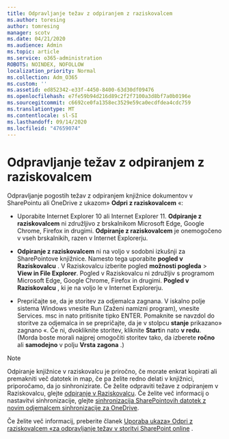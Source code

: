 ```yaml
---
title: Odpravljanje težav z odpiranjem z raziskovalcem
ms.author: toresing
author: tomresing
manager: scotv
ms.date: 04/21/2020
ms.audience: Admin
ms.topic: article
ms.service: o365-administration
ROBOTS: NOINDEX, NOFOLLOW
localization_priority: Normal
ms.collection: Adm_O365
ms.custom: ''
ms.assetid: ed852342-e33f-4450-8400-63d30df09476
ms.openlocfilehash: e7fe59b94d216d89c2f2f7100a3d8bf7a0b0196e
ms.sourcegitcommit: c6692ce0fa1358ec3529e59ca0ecdfdea4cdc759
ms.translationtype: MT
ms.contentlocale: sl-SI
ms.lasthandoff: 09/14/2020
ms.locfileid: "47659074"
---
```

# <a name="fix-problems-with-open-with-explorer"></a>Odpravljanje težav z odpiranjem z raziskovalcem

Odpravljanje pogostih težav z odpiranjem knjižnice dokumentov v SharePointu ali OneDrive z ukazom» **Odpri z raziskovalcem** «: 
  
- Uporabite Internet Explorer 10 ali Internet Explorer 11. **Odpiranje z raziskovalcem** ni združljivo z brskalnikom Microsoft Edge, Google Chrome, Firefox in drugimi. **Odpiranje z raziskovalcem** je onemogočeno v vseh brskalnikih, razen v Internet Explorerju. 
    
- **Odpiranje z raziskovalcem** ni na voljo v sodobni izkušnji za SharePointove knjižnice. Namesto tega uporabite **pogled v Raziskovalcu** . V Raziskovalcu izberite pogled **možnosti pogleda** \> **View in File Explorer**. Pogled v Raziskovalcu ni združljiv s programom Microsoft Edge, Google Chrome, Firefox in drugimi. **Pogled v Raziskovalcu** , ki je na voljo le v Internet Explorerju. 
    
- Prepričajte se, da je storitev za odjemalca zagnana. V iskalno polje sistema Windows vnesite Run (Zaženi namizni program), vnesite Services. msc in nato pritisnite tipko ENTER. Pomaknite se navzdol do storitve za odjemalca in se prepričajte, da je v stolpcu **stanje** prikazano» zagnano «. Če ni, dvokliknite storitev, kliknite **Start**in nato **v redu**. (Morda boste morali najprej omogočiti storitev tako, da izberete **ročno** ali **samodejno** v polju **Vrsta zagona** .) 
    
> [!NOTE]
> Odpiranje knjižnice v raziskovalcu je priročno, če morate enkrat kopirati ali premakniti več datotek in map, če pa želite redno delati v knjižnici, priporočamo, da jo sinhronizirate. Če želite odpraviti težave z odpiranjem v Raziskovalcu, glejte [odpiranje v Raziskovalcu](https://go.microsoft.com/fwlink/?linkid=871665). Če želite več informacij o nastavitvi sinhronizacije, glejte [sinhronizacija SharePointovih datotek z novim odjemalcem sinhronizacije za OneDrive](https://go.microsoft.com/fwlink/?linkid=871666).
  
Če želite več informacij, preberite članek [Uporaba ukaza» Odpri z raziskovalcem «za odpravljanje težav v storitvi SharePoint online](https://docs.microsoft.com/sharepoint/support/lists-and-libraries/troubleshoot-issues-using-open-with-explorer) . 
  

